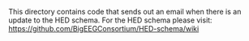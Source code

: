 This directory contains code that sends out an email when there is an update to the HED schema. 
For the HED schema please visit: <https://github.com/BigEEGConsortium/HED-schema/wiki>
